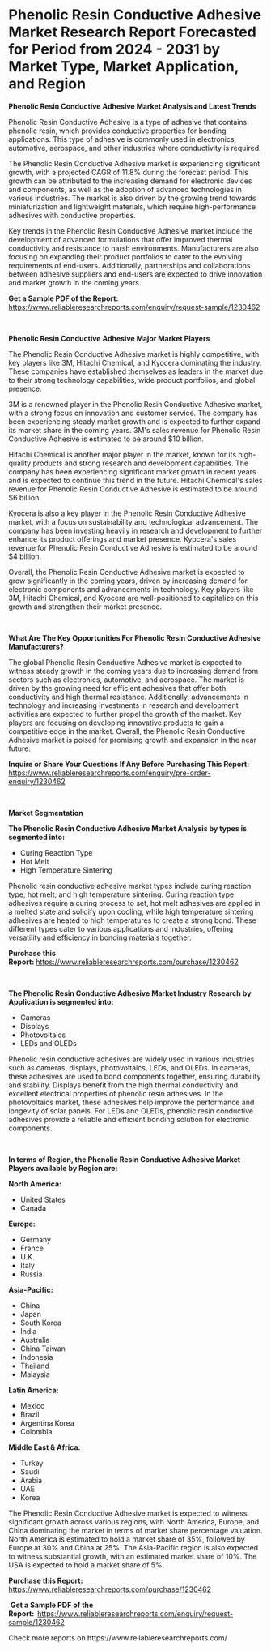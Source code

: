 <p><h1>Phenolic Resin Conductive Adhesive Market Research Report Forecasted for Period from 2024 -  2031 by Market Type, Market Application, and Region</h1></p><p><strong>Phenolic Resin Conductive Adhesive Market Analysis and Latest Trends</strong></p>
<p><p>Phenolic Resin Conductive Adhesive is a type of adhesive that contains phenolic resin, which provides conductive properties for bonding applications. This type of adhesive is commonly used in electronics, automotive, aerospace, and other industries where conductivity is required.</p><p>The Phenolic Resin Conductive Adhesive market is experiencing significant growth, with a projected CAGR of 11.8% during the forecast period. This growth can be attributed to the increasing demand for electronic devices and components, as well as the adoption of advanced technologies in various industries. The market is also driven by the growing trend towards miniaturization and lightweight materials, which require high-performance adhesives with conductive properties.</p><p>Key trends in the Phenolic Resin Conductive Adhesive market include the development of advanced formulations that offer improved thermal conductivity and resistance to harsh environments. Manufacturers are also focusing on expanding their product portfolios to cater to the evolving requirements of end-users. Additionally, partnerships and collaborations between adhesive suppliers and end-users are expected to drive innovation and market growth in the coming years.</p></p>
<p><strong>Get a Sample PDF of the Report:&nbsp;</strong> <a href="https://www.reliableresearchreports.com/enquiry/request-sample/1230462">https://www.reliableresearchreports.com/enquiry/request-sample/1230462</a></p>
<p>&nbsp;</p>
<p><strong>Phenolic Resin Conductive Adhesive Major Market Players</strong></p>
<p><p>The Phenolic Resin Conductive Adhesive market is highly competitive, with key players like 3M, Hitachi Chemical, and Kyocera dominating the industry. These companies have established themselves as leaders in the market due to their strong technology capabilities, wide product portfolios, and global presence.</p><p>3M is a renowned player in the Phenolic Resin Conductive Adhesive market, with a strong focus on innovation and customer service. The company has been experiencing steady market growth and is expected to further expand its market share in the coming years. 3M's sales revenue for Phenolic Resin Conductive Adhesive is estimated to be around $10 billion.</p><p>Hitachi Chemical is another major player in the market, known for its high-quality products and strong research and development capabilities. The company has been experiencing significant market growth in recent years and is expected to continue this trend in the future. Hitachi Chemical's sales revenue for Phenolic Resin Conductive Adhesive is estimated to be around $6 billion.</p><p>Kyocera is also a key player in the Phenolic Resin Conductive Adhesive market, with a focus on sustainability and technological advancement. The company has been investing heavily in research and development to further enhance its product offerings and market presence. Kyocera's sales revenue for Phenolic Resin Conductive Adhesive is estimated to be around $4 billion.</p><p>Overall, the Phenolic Resin Conductive Adhesive market is expected to grow significantly in the coming years, driven by increasing demand for electronic components and advancements in technology. Key players like 3M, Hitachi Chemical, and Kyocera are well-positioned to capitalize on this growth and strengthen their market presence.</p></p>
<p>&nbsp;</p>
<p><strong>What Are The Key Opportunities For Phenolic Resin Conductive Adhesive Manufacturers?</strong></p>
<p><p>The global Phenolic Resin Conductive Adhesive market is expected to witness steady growth in the coming years due to increasing demand from sectors such as electronics, automotive, and aerospace. The market is driven by the growing need for efficient adhesives that offer both conductivity and high thermal resistance. Additionally, advancements in technology and increasing investments in research and development activities are expected to further propel the growth of the market. Key players are focusing on developing innovative products to gain a competitive edge in the market. Overall, the Phenolic Resin Conductive Adhesive market is poised for promising growth and expansion in the near future.</p></p>
<p><strong>Inquire or Share Your Questions If Any Before Purchasing This Report:</strong> <a href="https://www.reliableresearchreports.com/enquiry/pre-order-enquiry/1230462">https://www.reliableresearchreports.com/enquiry/pre-order-enquiry/1230462</a></p>
<p>&nbsp;</p>
<p><strong>Market Segmentation</strong></p>
<p><strong>The Phenolic Resin Conductive Adhesive Market Analysis by types is segmented into:</strong></p>
<p><ul><li>Curing Reaction Type</li><li>Hot Melt</li><li>High Temperature Sintering</li></ul></p>
<p><p>Phenolic resin conductive adhesive market types include curing reaction type, hot melt, and high temperature sintering. Curing reaction type adhesives require a curing process to set, hot melt adhesives are applied in a melted state and solidify upon cooling, while high temperature sintering adhesives are heated to high temperatures to create a strong bond. These different types cater to various applications and industries, offering versatility and efficiency in bonding materials together.</p></p>
<p><strong>Purchase this Report:&nbsp;</strong><a href="https://www.reliableresearchreports.com/purchase/1230462">https://www.reliableresearchreports.com/purchase/1230462</a></p>
<p>&nbsp;</p>
<p><strong>The Phenolic Resin Conductive Adhesive Market Industry Research by Application is segmented into:</strong></p>
<p><ul><li>Cameras</li><li>Displays</li><li>Photovoltaics</li><li>LEDs and OLEDs</li></ul></p>
<p><p>Phenolic resin conductive adhesives are widely used in various industries such as cameras, displays, photovoltaics, LEDs, and OLEDs. In cameras, these adhesives are used to bond components together, ensuring durability and stability. Displays benefit from the high thermal conductivity and excellent electrical properties of phenolic resin adhesives. In the photovoltaics market, these adhesives help improve the performance and longevity of solar panels. For LEDs and OLEDs, phenolic resin conductive adhesives provide a reliable and efficient bonding solution for electronic components.</p></p>
<p>&nbsp;</p>
<p><strong>In terms of Region, the Phenolic Resin Conductive Adhesive Market Players available by Region are:</strong></p>
<p>
    <p> <strong> North America: </strong>
        <ul>
            <li>United States</li>
            <li>Canada</li>
        </ul>
        </p> 
    <p> <strong> Europe: </strong>
        <ul>
            <li>Germany</li>
            <li>France</li>
            <li>U.K.</li>
            <li>Italy</li>
            <li>Russia</li>
        </ul>
        </p> 
    <p> <strong> Asia-Pacific: </strong>
        <ul>
            <li>China</li>
            <li>Japan</li>
            <li>South Korea</li>
            <li>India</li>
            <li>Australia</li>
            <li>China Taiwan</li>
            <li>Indonesia</li>
            <li>Thailand</li>
            <li>Malaysia</li>
        </ul>
        </p> 
    <p> <strong> Latin America: </strong>
        <ul>
            <li>Mexico</li>
            <li>Brazil</li>
            <li>Argentina Korea</li>
            <li>Colombia</li>
        </ul>
        </p> 
    <p> <strong> Middle East & Africa: </strong>
        <ul>
            <li>Turkey</li>
            <li>Saudi</li>
            <li>Arabia</li>
            <li>UAE</li>
            <li>Korea</li>
        </ul>
    </p>
    </p>
<p><p>The Phenolic Resin Conductive Adhesive market is expected to witness significant growth across various regions, with North America, Europe, and China dominating the market in terms of market share percentage valuation. North America is estimated to hold a market share of 35%, followed by Europe at 30% and China at 25%. The Asia-Pacific region is also expected to witness substantial growth, with an estimated market share of 10%. The USA is expected to hold a market share of 5%.</p></p>
<p><strong>Purchase this Report: </strong><a href="https://www.reliableresearchreports.com/purchase/1230462">https://www.reliableresearchreports.com/purchase/1230462</a></p>
<p>&nbsp;<strong>Get a Sample PDF of the Report:&nbsp;&nbsp;</strong><a href="https://www.reliableresearchreports.com/enquiry/request-sample/1230462">https://www.reliableresearchreports.com/enquiry/request-sample/1230462</a></p>
<p><strong></strong></p>
<p>Check more reports on https://www.reliableresearchreports.com/</p>
